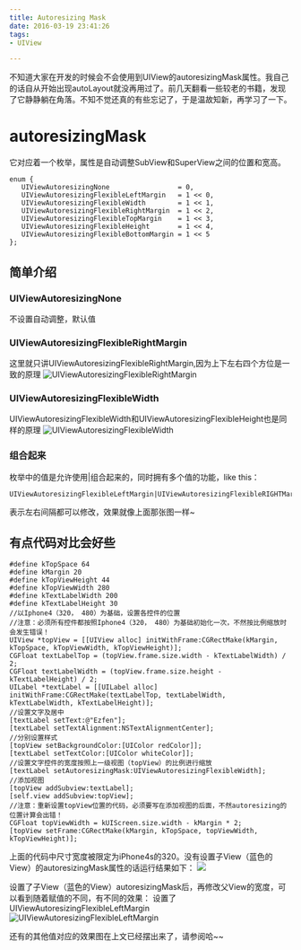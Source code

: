 ```yaml
---
title: Autoresizing Mask
date: 2016-03-19 23:41:26
tags: 
- UIView

---
```


不知道大家在开发的时候会不会使用到UIView的autoresizingMask属性。我自己的话自从开始出现autoLayout就没再用过了。前几天翻看一些较老的书籍，发现了它静静躺在角落。不知不觉还真的有些忘记了，于是温故知新，再学习了一下。

<!--more-->

# autoresizingMask
它对应着一个枚举，属性是自动调整SubView和SuperView之间的位置和宽高。
```
enum {
   UIViewAutoresizingNone                 = 0,
   UIViewAutoresizingFlexibleLeftMargin   = 1 << 0,
   UIViewAutoresizingFlexibleWidth        = 1 << 1,
   UIViewAutoresizingFlexibleRightMargin  = 1 << 2,
   UIViewAutoresizingFlexibleTopMargin    = 1 << 3,
   UIViewAutoresizingFlexibleHeight       = 1 << 4,
   UIViewAutoresizingFlexibleBottomMargin = 1 << 5
};
```
## 简单介绍
### UIViewAutoresizingNone
不设置自动调整，默认值
### UIViewAutoresizingFlexibleRightMargin 
这里就只讲UIViewAutoresizingFlexibleRightMargin,因为上下左右四个方位是一致的原理
![UIViewAutoresizingFlexibleRightMargin](http://7xs4ed.com1.z0.glb.clouddn.com/autoresizingMask_FlexibleRightMargin.jpg)
### UIViewAutoresizingFlexibleWidth
UIViewAutoresizingFlexibleWidth和UIViewAutoresizingFlexibleHeight也是同样的原理
![UIViewAutoresizingFlexibleWidth](http://7xs4ed.com1.z0.glb.clouddn.com/autoresizingMask_FlexibleWidthCompare.jpg)

### 组合起来
枚举中的值是允许使用|组合起来的，同时拥有多个值的功能，like this：
``` objc
UIViewAutoresizingFlexibleLeftMargin|UIViewAutoresizingFlexibleRIGHTMargin
```
表示左右间隔都可以修改，效果就像上面那张图一样~

## 有点代码对比会好些
``` objc
#define kTopSpace 64
#define kMargin 20
#define kTopViewHeight 44
#define kTopViewWidth 280
#define kTextLabelWidth 200
#define kTextLabelHeight 30
//以Iphone4（320， 480）为基础，设置各控件的位置
//注意：必须所有控件都按照Iphone4（320， 480）为基础初始化一次，不然按比例缩放时会发生错误！
UIView *topView = [[UIView alloc] initWithFrame:CGRectMake(kMargin, kTopSpace, kTopViewWidth, kTopViewHeight)];
CGFloat textLabelTop = (topView.frame.size.width - kTextLabelWidth) / 2;
CGFloat textLabelWidth = (topView.frame.size.height - kTextLabelHeight) / 2;
UILabel *textLabel = [[UILabel alloc] initWithFrame:CGRectMake(textLabelTop, textLabelWidth, kTextLabelWidth, kTextLabelHeight)];
//设置文字及居中
[textLabel setText:@"Ezfen"];
[textLabel setTextAlignment:NSTextAlignmentCenter];
//分别设置样式
[topView setBackgroundColor:[UIColor redColor]];
[textLabel setTextColor:[UIColor whiteColor]];
//设置文字控件的宽度按照上一级视图（topView）的比例进行缩放
[textLabel setAutoresizingMask:UIViewAutoresizingFlexibleWidth];
//添加视图
[topView addSubview:textLabel];
[self.view addSubview:topView];
//注意：重新设置topView位置的代码，必须要写在添加视图的后面，不然autoresizing的位置计算会出错！
CGFloat topViewWidth = kUIScreen.size.width - kMargin * 2;
[topView setFrame:CGRectMake(kMargin, kTopSpace, topViewWidth, kTopViewHeight)];
```

上面的代码中尺寸宽度被限定为iPhone4s的320。没有设置子View（蓝色的View）的autoresizingMask属性的话运行结果如下：
![](http://7xs4ed.com1.z0.glb.clouddn.com/autoresizingMask_4s.jpg)

设置了子View（蓝色的View）autoresizingMask后，再修改父View的宽度，可以看到随着赋值的不同，有不同的效果：
设置了UIViewAutoresizingFlexibleLeftMargin
![UIViewAutoresizingFlexibleLeftMargin](http://7xs4ed.com1.z0.glb.clouddn.com/autoresizingMask_FlexibleLeftMargin.jpg)

还有的其他值对应的效果图在上文已经摆出来了，请参阅哈~~
